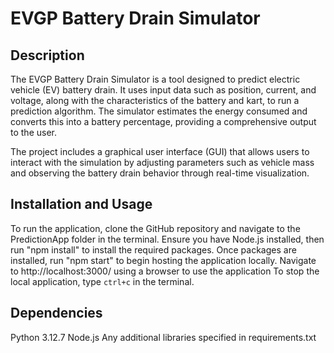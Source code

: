 # EVGP Battery Drain Simulator

## Description
The EVGP Battery Drain Simulator is a tool designed to predict electric vehicle (EV) battery drain. It uses input data such as position, current, and voltage, along with the characteristics of the battery and kart, to run a prediction algorithm. The simulator estimates the energy consumed and converts this into a battery percentage, providing a comprehensive output to the user.

The project includes a graphical user interface (GUI) that allows users to interact with the simulation by adjusting parameters such as vehicle mass and observing the battery drain behavior through real-time visualization.

## Installation and Usage
To run the application, clone the GitHub repository and navigate to the PredictionApp folder in the terminal. Ensure you have Node.js installed, then run "npm install" to install the required packages. Once packages are installed, run "npm start" to begin hosting the application locally. Navigate to http://localhost:3000/ using a browser to use the application To stop the local application, type `ctrl+c` in the terminal.

## Dependencies
Python 3.12.7
Node.js
Any additional libraries specified in requirements.txt
